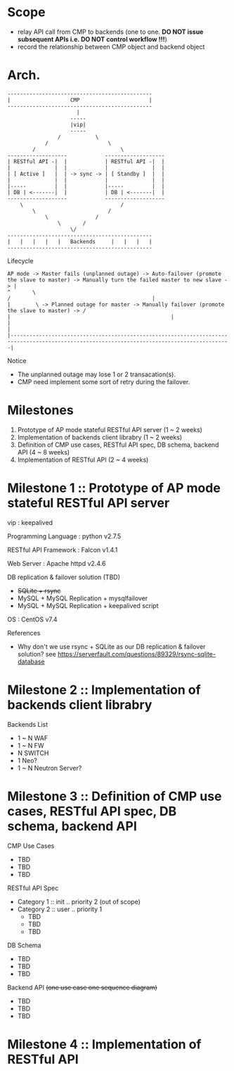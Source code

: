 # Scope

* relay API call from CMP to backends (one to one. **DO NOT issue subsequent APIs i.e. DO NOT control workflow !!!**)
* record the relationship between CMP object and backend object

# Arch.

```
----------------------------------------------
|                   CMP                      |
----------------------------------------------
                      |
                    -----
                    |vip|
                    -----
                /           \
            /                   \
        /                           \
-------------------            -------------------
| RESTful API -|  |            | RESTful API -|  |
|              |  |            |              |  |
| [ Active ]   |  | -> sync -> | [ Standby ]  |  |
|              |  |            |              |  |
|-----         |  |            |-----         |  |
| DB | <-------|  |            | DB | <-------|  |
-------------------            -------------------
    \                               /
        \                       /
            \               /
                \       /
                    \/
----------------------------------------------
|   |   |   |   |   Backends     |   |   |   |
----------------------------------------------
```

Lifecycle

```
AP mode -> Master fails (unplanned outage) -> Auto-failover (promote the slave to master) -> Manually turn the failed master to new slave -> |
^       \                                                                                      /                                             |
|        \ -> Planned outage for master -> Manually failover (promote the slave to master) -> /                                              |                                                   |
|                                                                                                                                            |
|--------------------------------------------------------------------------------------------------------------------------------------------|
```

Notice

* The unplanned outage may lose 1 or 2 transacation(s).
* CMP need implement some sort of retry during the failover.

# Milestones

1. Prototype of AP mode stateful RESTful API server (1 ~ 2 weeks)
2. Implementation of backends client librabry (1 ~ 2 weeks)
3. Definition of CMP use cases, RESTful API spec, DB schema, backend API (4 ~ 8 weeks)
4. Implementation of RESTful API (2 ~ 4 weeks)

# Milestone 1 :: Prototype of AP mode stateful RESTful API server

vip : keepalived

Programming Language : python v2.7.5

RESTful API Framework : Falcon v1.4.1

Web Server : Apache httpd v2.4.6

DB replication & failover solution (TBD)

* ~~SQLite + rsync~~
* MySQL + MySQL Replication + mysqlfailover
* MySQL + MySQL Replication + keepalived script

OS : CentOS v7.4

References

* Why don't we use rsync + SQLite as our DB replication & failover solution? see https://serverfault.com/questions/89329/rsync-sqlite-database

# Milestone 2 :: Implementation of backends client librabry

Backends List

* 1 ~ N WAF
* 1 ~ N FW
* N SWITCH
* 1 Neo?
* 1 ~ N Neutron Server?

# Milestone 3 :: Definition of CMP use cases, RESTful API spec, DB schema, backend API

CMP Use Cases

* TBD
* TBD
* TBD

RESTful API Spec

* Category 1 :: init .. priority 2 (out of scope)
* Category 2 :: user .. priority 1
  * TBD
  * TBD
  * TBD

DB Schema

* TBD
* TBD
* TBD

Backend API ~~(one use case one sequence diagram)~~

* TBD
* TBD
* TBD

# Milestone 4 :: Implementation of RESTful API

